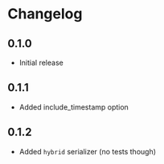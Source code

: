 # Changelog

## 0.1.0
* Initial release

## 0.1.1
* Added include_timestamp option

## 0.1.2
* Added `hybrid` serializer (no tests though)
